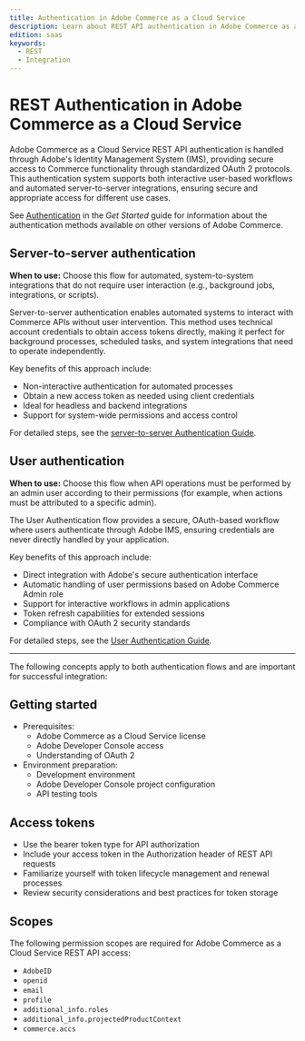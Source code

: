 ```yaml
---
title: Authentication in Adobe Commerce as a Cloud Service
description: Learn about REST API authentication in Adobe Commerce as a Cloud Service.
edition: saas
keywords:
  - REST
  - Integration
---
```


# REST Authentication in Adobe Commerce as a Cloud Service

Adobe Commerce as a Cloud Service REST API authentication is handled through Adobe's Identity Management System (IMS), providing secure access to Commerce functionality through standardized OAuth 2 protocols. This authentication system supports both interactive user-based workflows and automated server-to-server integrations, ensuring secure and appropriate access for different use cases.

See [Authentication](../../get-started/authentication/index.md) in the _Get Started_ guide for information about the authentication methods available on other versions of Adobe Commerce.

## Server-to-server authentication

**When to use:** Choose this flow for automated, system-to-system integrations that do not require user interaction (e.g., background jobs, integrations, or scripts).

Server-to-server authentication enables automated systems to interact with Commerce APIs without user intervention. This method uses technical account credentials to obtain access tokens directly, making it perfect for background processes, scheduled tasks, and system integrations that need to operate independently.

Key benefits of this approach include:

- Non-interactive authentication for automated processes
- Obtain a new access token as needed using client credentials
- Ideal for headless and backend integrations
- Support for system-wide permissions and access control

For detailed steps, see the [server-to-server Authentication Guide](./server-to-server.md).

## User authentication

**When to use:** Choose this flow when API operations must be performed by an admin user according to their permissions (for example, when actions must be attributed to a specific admin).

The User Authentication flow provides a secure, OAuth-based workflow where users authenticate through Adobe IMS, ensuring credentials are never directly handled by your application.

Key benefits of this approach include:

- Direct integration with Adobe's secure authentication interface
- Automatic handling of user permissions based on Adobe Commerce Admin role
- Support for interactive workflows in admin applications
- Token refresh capabilities for extended sessions
- Compliance with OAuth 2 security standards

For detailed steps, see the [User Authentication Guide](./user.md).

---

The following concepts apply to both authentication flows and are important for successful integration:

## Getting started

- Prerequisites:
  - Adobe Commerce as a Cloud Service license
  - Adobe Developer Console access
  - Understanding of OAuth 2
- Environment preparation:
  - Development environment
  - Adobe Developer Console project configuration
  - API testing tools

## Access tokens

- Use the bearer token type for API authorization
- Include your access token in the Authorization header of REST API requests
- Familiarize yourself with token lifecycle management and renewal processes
- Review security considerations and best practices for token storage

## Scopes

The following permission scopes are required for Adobe Commerce as a Cloud Service REST API access:

- `AdobeID`
- `openid`
- `email`
- `profile`
- `additional_info.roles`
- `additional_info.projectedProductContext`
- `commerce.accs`

